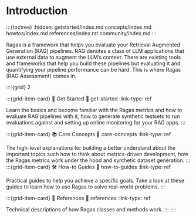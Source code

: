 # Introduction
:::{toctree}
:hidden:
getstarted/index.md
concepts/index.md
howtos/index.md
references/index.rst
community/index.md
:::

Ragas is a framework that helps you evaluate your Retrieval Augmented Generation (RAG) pipelines. RAG denotes a class of LLM applications that use external data to augment the LLM’s context. There are existing tools and frameworks that help you build these pipelines but evaluating it and quantifying your pipeline performance can be hard. This is where Ragas (RAG Assessment) comes in.


::::{grid} 2

:::{grid-item-card} 🚀 Get Started
:link: get-started
:link-type: ref

Learn the basics and become familiar with the Ragas metrics and how to evaluate
RAG pipelines with it, how to generate synthetic testsets to run evaluations
against and setting up online monitoring for your RAG apps.
:::

:::{grid-item-card} 📚 Core Concepts
:link: core-concepts
:link-type: ref

The high-level explanations for building a better understand about the
important topics such how to think about metrics-driven development, how the Ragas metrics work under the hood and synthetic dataset generation.
:::
:::{grid-item-card} 🛠️ How-to Guides
:link: how-to-guides
:link-type: ref

Practical guides to help you achieve a specific goals. Take a look at these
guides to learn how to use Ragas to solve real-world problems.
:::

:::{grid-item-card} 📖 References
:link: references
:link-type: ref

Technical descriptions of how Ragas classes and methods work.
:::
::::
